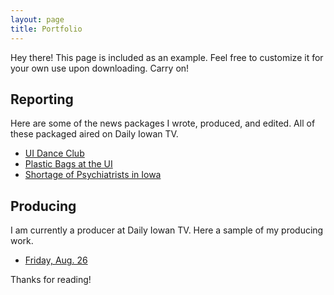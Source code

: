 ```yaml
---
layout: page
title: Portfolio
---
```


<p class="message">
  Hey there! This page is included as an example. Feel free to customize it for your own use upon downloading. Carry on!
</p>


## Reporting

Here are some of the news packages I wrote, produced, and edited. All of these packaged aired on Daily Iowan TV.

* [UI Dance Club](https://youtu.be/PSW7a0dhT0c)
* [Plastic Bags at the UI](https://youtu.be/X9-X8jmiuUY)
* [Shortage of Psychiatrists in Iowa](https://youtu.be/bM6n-rLETs0)

## Producing

I am currently a producer at Daily Iowan TV. Here a sample of my producing work.

* [Friday, Aug. 26](https://youtu.be/_8kA7Od0LdI)



Thanks for reading!
